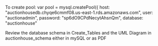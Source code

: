 To create pool:
    var pool = mysql.createPool({
        host: "auctionhousedb.chyqe6cmmf08.us-east-1.rds.amazonaws.com",
        user: "auctionadmin",
        password: "sp6dO9CPdNecytAhsnQm",
        database: "auctionhouse"

Review the database schema in Create_Tables and the UML Diagram in auctionhouse_schema either in mySQL or as PDF